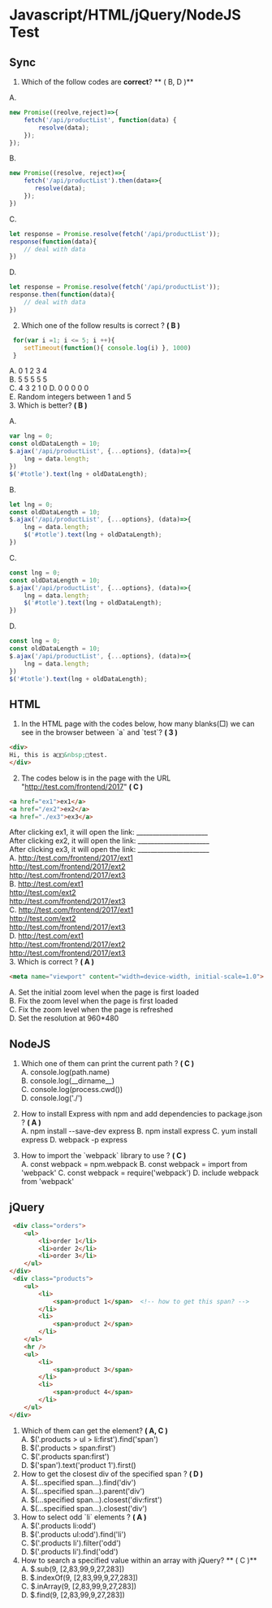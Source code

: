 # Javascript/HTML/jQuery/NodeJS Test
## Sync
1. Which of the follow codes are **correct**? ** ( B, D )**  

A. 
```javascript
new Promise((reolve,reject)=>{
    fetch('/api/productList', function(data) {
        resolve(data);
    });
});
```
B.
```javascript
new Promise((resolve, reject)=>{
    fetch('/api/productList').then(data=>{
       resolve(data); 
    });
})
```
C.
```javascript
let response = Promise.resolve(fetch('/api/productList'));
response(function(data){
    // deal with data
})
```
D.
```javascript
let response = Promise.resolve(fetch('/api/productList'));
response.then(function(data){
    // deal with data
})
```
2. Which one of the follow results is correct ? **( B )**  
```javascript
 for(var i =1; i <= 5; i ++){
 	setTimeout(function(){ console.log(i) }, 1000)
 }
 ```
 A. 0 1 2 3 4  
 B. 5 5 5 5 5  
 C. 4 3 2 1 0 
 D. 0 0 0 0 0    
 E. Random integers between 1 and 5  
3. Which is better? **( B )**  

A.
```javascript
var lng = 0;
const oldDataLength = 10;
$.ajax('/api/productList', {...options}, (data)=>{
    lng = data.length;
})
$('#totle').text(lng + oldDataLength);
```
B.
```javascript
let lng = 0;
const oldDataLength = 10;
$.ajax('/api/productList', {...options}, (data)=>{
    lng = data.length;
    $('#totle').text(lng + oldDataLength);
})
```
C.
```javascript
const lng = 0;
const oldDataLength = 10;
$.ajax('/api/productList', {...options}, (data)=>{
    lng = data.length;
    $('#totle').text(lng + oldDataLength);
})
```
D.
```javascript
const lng = 0;
const oldDataLength = 10;
$.ajax('/api/productList', {...options}, (data)=>{
    lng = data.length;
})
$('#totle').text(lng + oldDataLength);
```
## HTML
1. In the HTML page with the codes below, how many blanks(□) we can see in the browser between \`a\` and \`test\`?  **( 3 )**
```HTML
<div>
Hi, this is a□□&nbsp;□test.
</div>
```
2. The codes below is in the page with the URL "http://test.com/frontend/2017" **( C )**    
```HTML
<a href="ex1">ex1</a>
<a href="/ex2">ex2</a>
<a href="./ex3">ex3</a>
```
After clicking ex1, it will open the link: ______________________  
After clicking ex2, it will open the link: ______________________  
After clicking ex3, it will open the link: ______________________  
A. http://test.com/frontend/2017/ext1  
   http://test.com/frontend/2017/ext2  
   http://test.com/frontend/2017/ext3  
B. http://test.com/ext1  
   http://test.com/ext2  
   http://test.com/frontend/2017/ext3  
C. http://test.com/frontend/2017/ext1  
   http://test.com/ext2  
   http://test.com/frontend/2017/ext3  
D. http://test.com/ext1  
   http://test.com/frontend/2017/ext2  
   http://test.com/frontend/2017/ext3  
3. Which is correct ? **( A )**
```HTML
<meta name="viewport" content="width=device-width, initial-scale=1.0">
```
A. Set the initial zoom level when the page is first loaded  
B. Fix the zoom level when the page is first loaded  
C. Fix the zoom level when the page is refreshed  
D. Set the resolution at 960*480

## NodeJS
1. Which one of them can print the current path ?  **( C )**  
A. console.log(path.name)  
B. console.log(\_\_dirname\_\_)  
C. console.log(process.cwd())  
D. console.log('./')  

2. How to install Express with npm and add dependencies to package.json ? **( A )**  
A. npm install --save-dev express
B. npm install express
C. yum install express
D. webpack -p express
3. How to import the \`webpack\` library to use ? **( C )**  
A. const webpack = npm.webpack
B. const webpack = import from 'webpack'
C. const webpack = require('webpack')
D. include webpack from 'webpack'

## jQuery
```HTML
 <div class="orders">
    <ul>
        <li>order 1</li>
        <li>order 2</li>
        <li>order 3</li>
    </ul>
</div>
 <div class="products">
    <ul>
        <li>
            <span>product 1</span>  <!-- how to get this span? -->
        </li>
        <li>
            <span>product 2</span>
        </li>
    </ul>
    <hr />
    <ul>
        <li>
            <span>product 3</span>
        </li>
        <li>
            <span>product 4</span>
        </li>
    </ul>
</div>
 ```
1. Which of them can get the element? **( A, C )**  
A. $('.products > ul > li:first').find('span')  
B. $('.products > span:first')  
C. $('.products span:first')  
D. $('span').text('product 1').first()  
2. How to get the closest div of the specified span ? **( D )**  
A. $(...specified span...).find('div')  
A. $(...specified span...).parent('div')  
A. $(...specified span...).closest('div:first')  
A. $(...specified span...).closest('div')  
3. How to select odd \`li\` elements ? **( A )**  
A. $('.products li:odd')  
B. $('.products ul:odd').find('li')  
C. $('.products li').filter('odd')  
D. $('.products li').find('odd')  
5. How to search a specified value within an array with jQuery? ** ( C )**  
A. $.sub(9, [2,83,99,9,27,283])  
B. $.indexOf(9, [2,83,99,9,27,283])  
C. $.inArray(9, [2,83,99,9,27,283])  
D. $.find(9, [2,83,99,9,27,283])  
